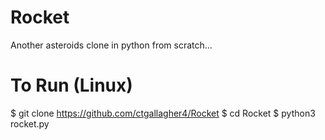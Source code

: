 # Rocket
Another asteroids clone in python from scratch...

# To Run (Linux)
$ git clone https://github.com/ctgallagher4/Rocket
$ cd Rocket
$ python3 rocket.py

